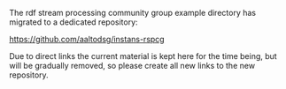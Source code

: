 The rdf stream processing community group example directory has migrated to a dedicated repository:

https://github.com/aaltodsg/instans-rspcg

Due to direct links the current material is kept here for the time
being, but will be gradually removed, so please create all new links
to the new repository.
